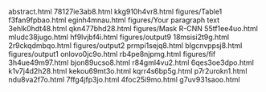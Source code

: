 abstract.html
78127ie3ab8.html
kkg910h4vr8.html
figures/Table1
f3fan9fpbao.html
eginh4mnau.html
figures/Your paragraph text
3ehlk0hdt48.html
qkn477bhd28.html
figures/Mask R-CNN
55tf1ee4uo.html
mludc38jugo.html
hf9lvjbf4i.html
figures/output9
18msisi2t9g.html
2r9ckqdmbqo.html
figures/output2
prmpi1sejq8.html
blgcnvppsj8.html
figures/output1
onlovo0jc9o.html
rb4pe8njpmg.html
figures/fif
3h4ue49m97.html
bjon89ucso8.html
r84gml4vu2.html
6qes3oe3dpo.html
k1v7j4d2h28.html
kekou69mt3o.html
kqrr4s6bp5g.html
p7r2urokn1.html
ndu8va2f7o.html
7ffg4jfp3jo.html
4foc25i9mo.html
g7uv931saoo.html
